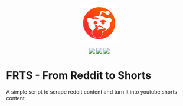 <p align="center">
  <a href="#" target="_blank" rel="noopener noreferrer">
    <img width="100" src="./logo.png" alt="Vue logo">
  </a>
</p>

<p align="center">
  <img src="https://img.shields.io/github/license/mashape/apistatus?branch=master&label=License&logo=GitHub&logoColor=ffffff&labelColor=282828&color=informational&style=flat" />
  <img src="https://img.shields.io/github/languages/code-size/RafaelRCamargo/from-reddit-to-shorts?branch=master&label=Code%20Size&logo=GitHub&logoColor=ffffff&labelColor=282828&style=flat" />
  <img src="https://img.shields.io/github/repo-size/RafaelRCamargo/from-reddit-to-shorts?branch=master&label=Repo%20Size&logo=GitHub&logoColor=ffffff&labelColor=282828&style=flat" />
</p>

# FRTS - From Reddit to Shorts

A simple script to scrape reddit content and turn it into youtube shorts content.
